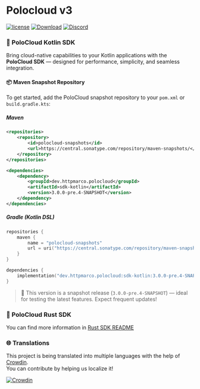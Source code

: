 # Polocloud v3

[![license](https://img.shields.io/github/license/HttpMarco/polocloud?style=for-the-badge&color=b2204c)](../LICENSE)
[![Download](https://img.shields.io/github/downloads/HttpMarco/Polocloud/total?style=for-the-badge&logo=github&color=2ea043)](https://github.com/HttpMarco/polocloud/releases)
[![Discord](https://img.shields.io/discord/1278460874679386244?label=Community&style=for-the-badge&logo=discord&color=7289da)](https://discord.gg/WGzUcuJax7)


### 🧩 PoloCloud Kotlin SDK

Bring cloud-native capabilities to your Kotlin applications with the **PoloCloud SDK** — designed for performance, simplicity, and seamless integration.

#### 📦 Maven Snapshot Repository

To get started, add the PoloCloud snapshot repository to your `pom.xml` or `build.gradle.kts`:

##### Maven
```xml
<repositories>
    <repository>
        <id>polocloud-snapshots</id>
        <url>https://central.sonatype.com/repository/maven-snapshots/</url>
    </repository>
</repositories>

<dependencies>
    <dependency>
        <groupId>dev.httpmarco.polocloud</groupId>
        <artifactId>sdk-kotlin</artifactId>
        <version>3.0.0-pre.4-SNAPSHOT</version>
    </dependency>
</dependencies>
```

##### Gradle (Kotlin DSL)
```kotlin
repositories {
    maven {
        name = "polocloud-snapshots"
        url = uri("https://central.sonatype.com/repository/maven-snapshots/")
    }
}

dependencies {
    implementation("dev.httpmarco.polocloud:sdk-kotlin:3.0.0-pre.4-SNAPSHOT")
}
```

> 🧪 This version is a snapshot release (`3.0.0-pre.4-SNAPSHOT`) — ideal for testing the latest features. Expect frequent updates!

### 🧩 PoloCloud Rust SDK

You can find more information in [Rust SDK README](../sdk/sdk-rust/README.md)

### 🌐 Translations

This project is being translated into multiple languages with the help of [Crowdin](https://crowdin.com/project/polocloud).  
You can contribute by helping us localize it!

[![Crowdin](https://badges.crowdin.net/polocloud/localized.svg)](https://crowdin.com/project/polocloud)

